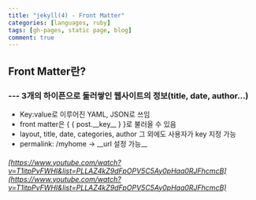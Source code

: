 ```yaml
---
title: "jekyll(4) - Front Matter"
categories: [languages, ruby]
tags: [gh-pages, static page, blog]
comment: true
---
```


## Front Matter란?

### --- 3개의 하이픈으로 둘러쌓인 웹사이트의 정보(title, date, author...)

- Key:value로 이루어진 YAML, JSON로 쓰임
- front matter은 { { post.\_\_key\_\_ } }로 불러올 수 있음
- layout, title, date, categories, author 그 외에도 사용자가 key 지정 가능
- permalink: /myhome -> \_\_url 설정 가능\_\_

###### [https://www.youtube.com/watch?v=T1itpPvFWHI&list=PLLAZ4kZ9dFpOPV5C5Ay0pHaa0RJFhcmcB](https://www.youtube.com/watch?v=T1itpPvFWHI&list=PLLAZ4kZ9dFpOPV5C5Ay0pHaa0RJFhcmcB)
